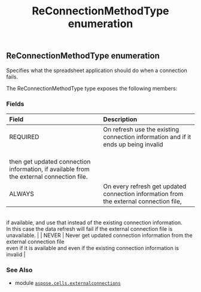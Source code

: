 ﻿---
title: ReConnectionMethodType enumeration
second_title: Aspose.Cells for Python via .NET API References
description: 
type: docs
weight: 130
url: /aspose.cells.externalconnections/reconnectionmethodtype/
is_root: false
---

## ReConnectionMethodType enumeration

Specifies what the spreadsheet application should do when a connection fails.



The ReConnectionMethodType type exposes the following members:

### Fields
| Field | Description |
| :- | :- |
| REQUIRED | On refresh use the existing connection information and if it ends up being invalid <br/>then get updated connection information, if available from the external connection file. |
| ALWAYS | On every refresh get updated connection information from the external connection file, <br/>if available, and use that instead of the existing connection information. <br/>In this case the data refresh will fail if the external connection file is unavailable. |
| NEVER | Never get updated connection information from the external connection file <br/>even if it is available and even if the existing connection information is invalid |



### See Also
* module [`aspose.cells.externalconnections`](..)

